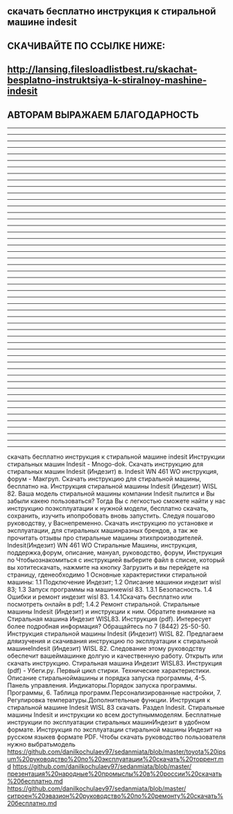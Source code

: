 скачать бесплатно инструкция к стиральной машине indesit
--------------------------------------------------
СКАЧИВАЙТЕ ПО ССЫЛКЕ НИЖЕ:
--------------------------------------------------
http://lansing.filesloadlistbest.ru/skachat-besplatno-instruktsiya-k-stiralnoy-mashine-indesit
--------------------------------------------------
АВТОРАМ ВЫРАЖАЕМ БЛАГОДАРНОСТЬ
--------------------------------------------------
--------------------------------------------------
--------------------------------------------------
--------------------------------------------------
--------------------------------------------------
--------------------------------------------------
--------------------------------------------------
--------------------------------------------------
--------------------------------------------------
--------------------------------------------------
--------------------------------------------------
--------------------------------------------------
--------------------------------------------------
--------------------------------------------------
--------------------------------------------------
--------------------------------------------------
--------------------------------------------------
--------------------------------------------------
--------------------------------------------------
--------------------------------------------------
--------------------------------------------------
--------------------------------------------------
--------------------------------------------------
--------------------------------------------------
--------------------------------------------------
--------------------------------------------------
--------------------------------------------------
--------------------------------------------------
--------------------------------------------------
--------------------------------------------------
--------------------------------------------------
--------------------------------------------------
--------------------------------------------------
--------------------------------------------------
--------------------------------------------------
--------------------------------------------------
--------------------------------------------------
--------------------------------------------------
--------------------------------------------------
--------------------------------------------------
--------------------------------------------------
--------------------------------------------------
--------------------------------------------------
--------------------------------------------------
--------------------------------------------------
--------------------------------------------------
--------------------------------------------------
--------------------------------------------------
--------------------------------------------------
--------------------------------------------------
--------------------------------------------------
скачать бесплатно инструкция к стиральной машине indesit Инструкции стиральных машин Indesit - Mnogo-dok. Скачать инструкцию для стиральных машин Indesit (Индезит) в. Indesit WN 461 WO инструкция, форум - Макгруп. Скачать инструкцию для стиральной машины, бесплатно на. Инструкция стиральной машины Indesit (Индезит) WISL 82. Ваша модель стиральной машины компании Indesit пылится и Вы забыли какею пользоваться? Тогда Вы с легкостью сможете найти у нас инструкцию поэксплуатации к нужной модели, бесплатно скачать, сохранить, изучить ипопробовать вновь запустить. Следуя пошагово руководству, у Васнепременно. Скачать инструкцию по установке и эксплуатации, для стиральных машинразных брендов, а так же прочитать отзывы про стиральные машины этихпроизводителей. Indesit(Индезит) WN 461 WO Стиральные Машины, инструкция, поддержка,форум, описание, мануал, руководство, форум, Инструкция по  Чтобыознакомиться с инструкцией выберите файл в списке, который вы хотитескачать, нажмите на кнопку Загрузить и вы перейдете на страницу, гденеобходимо
1 Основные характеристики стиральной машины: 1.1 Подключение Индезит; 1.2 Описание машинки индезит wisl 83; 1.3 Запуск программы на машинкеwisl 83. 1.3.1 Безопасность. 1.4 Ошибки и ремонт индезит wisl 83. 1.4.1Скачать бесплатно или посмотреть онлайн в pdf; 1.4.2 Ремонт стиральной. Стиральные машины Indesit (Индезит) и инструкции к ним. Обратите внимание на Стиральная машина Индезит WISL83. Инструкция (pdf). Интересует более подробная информация? Обращайтесь по  7 (8442) 25-50-50. Инструкция стиральной машины Indesit (Индезит) WISL 82. Предлагаем дляизучения и скачивания инструкцию по эксплуатации к стиральной машинеIndesit (Индезит) WISL 82. Следование этому руководству обеспечит вашеймашинке долгую и качественную работу. Открыть или скачать инструкцию. Стиральная машина Индезит WISL83. Инструкция (pdf) - Убеги.ру. Первый цикл стирки. Технические характеристики. Описание стиральноймашины и порядка запуска программы, 4-5. Панель управления. Индикаторы.Порядок запуска программы. Программы, 6. Таблица программ.Персонализированные настройки, 7. Регулировка температуры.Дополнительные функции. Инструкция к стиральной машине Indesit WISL 83 скачать. Раздел Indesit. Стиральные машины Indesit и инструкции ко всем доступныммоделям. Бесплатные инструкции по эксплуатации стиральных машинИндезит в удобном формате.
Инструкция по эксплуатации стиральной машины Индезит на русском языкев формате PDF. Чтобы скачать руководство пользователя нужно выбратьмодель
https://github.com/danilkochulaev97/sedanmiata/blob/master/toyota%20ipsum%20руководство%20по%20эксплуатации%20скачать%20торрент.md
https://github.com/danilkochulaev97/sedanmiata/blob/master/презентация%20народные%20промыслы%20в%20россии%20скачать%20бесплатно.md
https://github.com/danilkochulaev97/sedanmiata/blob/master/ситроен%20эвазион%20руководство%20по%20ремонту%20скачать%20бесплатно.md